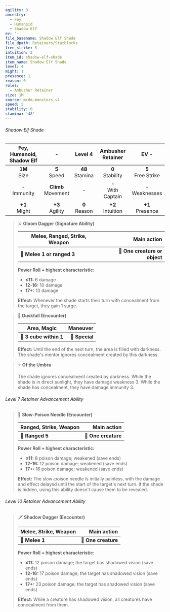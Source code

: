 ```yaml
---
agility: 3
ancestry:
  - Fey
  - Humanoid
  - Shadow Elf
ev: '-'
file_basename: Shadow Elf Shade
file_dpath: Retainers/Statblocks
free_strike: 5
intuition: 2
item_id: shadow-elf-shade
item_name: Shadow Elf Shade
level: 4
might: 1
presence: 1
reason: 0
roles:
  - Ambusher Retainer
size: 1M
source: mcdm.monsters.v1
speed: 5
stability: 0
stamina: '48'
---
```


###### Shadow Elf Shade

| Fey, Humanoid, Shadow Elf |            -            |       Level 4       |    Ambusher Retainer    |          EV -          |
| :-----------------------: | :---------------------: | :-----------------: | :---------------------: | :--------------------: |
|     **1M**<br/> Size      |    **5**<br/> Speed     | **48**<br/> Stamina |  **0**<br/> Stability   | **5**<br/> Free Strike |
|    **-**<br/> Immunity    | **Climb**<br/> Movement |          -          | **-**<br/> With Captain | **-**<br/> Weaknesses  |
|     **+1**<br/> Might     |   **+3**<br/> Agility   |  **0**<br/> Reason  |  **+2**<br/> Intuition  |  **+1**<br/> Presence  |

<!-- -->
> ⚔️ **Gloom Dagger (Signature Ability)**
>
> | **Melee, Ranged, Strike, Weapon** |               **Main action** |
> | --------------------------------- | ----------------------------: |
> | **📏 Melee 1 or ranged 3**        | **🎯 One creature or object** |
>
> **Power Roll + highest characteristic:**
>
> - **≤11:** 6 damage
> - **12-16:** 10 damage
> - **17+:** 13 damage
>
> **Effect:** Whenever the shade starts their turn with concealment from the target, they gain 1 surge.

<!-- -->
> 🔳 **Duskfall (Encounter)**
>
> | **Area, Magic**        |   **Maneuver** |
> | ---------------------- | -------------: |
> | **📏 3 cube within 1** | **🎯 Special** |
>
> **Effect:** Until the end of the next turn, the area is filled with darkness. The shade's mentor ignores concealment created by this darkness.

<!-- -->
> ⭐️ **Of the Umbra**
>
> The shade ignores concealment created by darkness. While the shade is in direct sunlight, they have damage weakness 3. While the shade has concealment, they have damage immunity 3.

###### Level 7 Retainer Advancement Ability

<!-- -->
> 🏹 **Slow-Poison Needle (Encounter)**
>
> | **Ranged, Strike, Weapon** |     **Main action** |
> | -------------------------- | ------------------: |
> | **📏 Ranged 5**            | **🎯 One creature** |
>
> **Power Roll + highest characteristic:**
>
> - **≤11:** 8 poison damage; weakened (save ends)
> - **12-16:** 12 poison damage; weakened (save ends)
> - **17+:** 16 poison damage; weakened (save ends)
>
> **Effect:** The slow-poison needle is initially painless, with the damage and effect delayed until the start of the target's next turn. If the shade is hidden, using this ability doesn't cause them to be revealed.

###### Level 10 Retainer Advancement Ability

<!-- -->
> 🗡 **Shadow Dagger (Encounter)**
>
> | **Melee, Strike, Weapon** |     **Main action** |
> | ------------------------- | ------------------: |
> | **📏 Melee 1**            | **🎯 One creature** |
>
> **Power Roll + highest characteristic:**
>
> - **≤11:** 12 poison damage; the target has shadowed vision (save ends)
> - **12-16:** 17 poison damage; the target has shadowed vision (save ends)
> - **17+:** 23 poison damage; the target has shadowed vision (save ends)
>
> **Effect:** While a creature has shadowed vision, all creatures have concealment from them.
